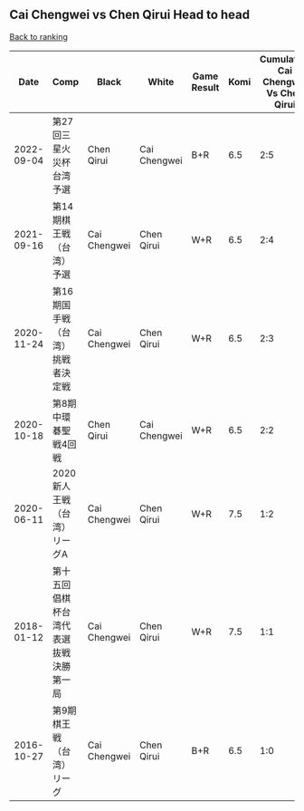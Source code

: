 ## Cai Chengwei vs Chen Qirui Head to head

[Back to ranking](../../index.md)




| **Date** | **Comp** | **Black** | **White** | **Game Result** | **Komi** | **Cumulative Cai Chengwei Vs Chen Qirui** | **Cai Chengwei Streak** | **Chen Qirui Streak** | 
| --- | --- | --- | --- | --- | --- | --- | --- | --- |
| 2022-09-04 | 第27回三星火災杯台湾予選 | Chen Qirui | Cai Chengwei | B+R | 6.5 | 2:5 | 0 | 3 | 
| 2021-09-16 | 第14期棋王戦（台湾）予選 | Cai Chengwei | Chen Qirui | W+R | 6.5 | 2:4 | 0 | 2 | 
| 2020-11-24 | 第16期国手戦（台湾）挑戦者決定戦 | Cai Chengwei | Chen Qirui | W+R | 6.5 | 2:3 | 0 | 1 | 
| 2020-10-18 | 第8期中環碁聖戦4回戦 | Chen Qirui | Cai Chengwei | W+R | 6.5 | 2:2 | 1 | 0 | 
| 2020-06-11 | 2020新人王戦（台湾）リーグA | Cai Chengwei | Chen Qirui | W+R | 7.5 | 1:2 | 0 | 2 | 
| 2018-01-12 | 第十五回倡棋杯台湾代表選抜戦決勝第一局 | Cai Chengwei | Chen Qirui | W+R | 7.5 | 1:1 | 0 | 1 | 
| 2016-10-27 | 第9期棋王戦（台湾）リーグ | Cai Chengwei | Chen Qirui | B+R | 6.5 | 1:0 | 1 | 0 |




